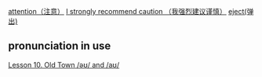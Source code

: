[attention（注意）](https://memes.getyarn.io/yarn-clip/5a474626-40bb-4910-8e34-b67b62550117)
[I strongly recommend caution （我强烈建议谨慎）](https://getyarn.io/yarn-clip/26917496-4311-445a-afca-c83ba2343b13)
[eject(弹出)](https://getyarn.io/yarn-clip/28b0d24b-8abc-4daa-a5cf-70e30be31b60)

## pronunciation in use
[Lesson 10. Old Town /əʊ/ and /aʊ/](https://www.bilibili.com/video/BV1YV411W71G?t=553.3&p=12)
